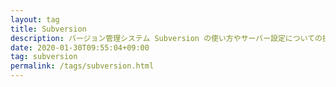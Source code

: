 ```yaml
---
layout: tag
title: Subversion
description: バージョン管理システム Subversion の使い方やサーバー設定についての技術ドキュメントです。
date: 2020-01-30T09:55:04+09:00
tag: subversion
permalink: /tags/subversion.html
---
```

